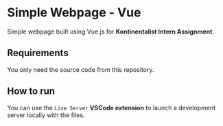 # Simple Webpage - Vue
Simple webpage built using Vue.js for **Kontinentalist Intern Assignment**.

## Requirements
You only need the source code from this repository.

## How to run
You can use the `Live Server` **VSCode extension** to launch a development server locally with the files.
